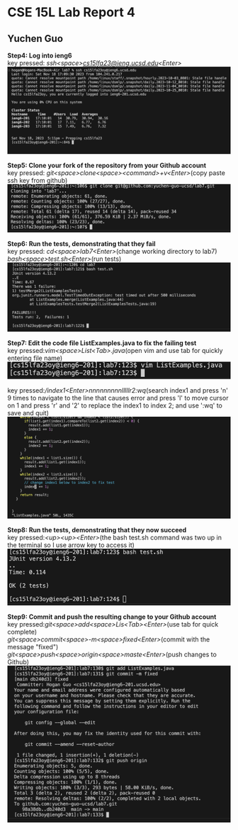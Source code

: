 # CSE 15L Lab Report 4
## Yuchen Guo

**Step4: Log into ieng6**\
key pressed: *ssh&lt;space&gt;cs15lfa23@ieng.ucsd.edu&lt;Enter&gt;*\
![Image](step4.png)

**Step5: Clone your fork of the repository from your Github account**\
key pressed: *git&lt;space&gt;clone&lt;space&gt;&lt;command&gt;+v&lt;Enter&gt;*(copy paste ssh key from github)\
![Image](step5.png)

**Step6: Run the tests, demonstrating that they fail**\
key pressed: *cd&lt;space&gt;lab7&lt;Enter&gt;*(change working directory to lab7)\
             *bash&lt;space&gt;test.sh&lt;Enter&gt;*(run tests)\
![Image](step6.png)

**Step7: Edit the code file ListExamples.java to fix the failing test**\
key pressed:*vim&lt;space&gt;List&lt;Tab&gt;.java*(open vim and use tab for quickly entering file name)\
![Image](step7-1.png)

key pressed:*/index1&lt;Enter&gt;nnnnnnnnnlllllr2:wq*(search index1 and press 'n' 9 times to navigate to the line that causes error and press 'l' to move cursor on 1 and press 'r' and '2' to replace the index1 to index 2; and use ':wq' to save and quit)\
![Image](step7-2.png)

**Step8: Run the tests, demonstrating that they now succeed**\
key pressed:*&lt;up&gt;&lt;up&gt;&lt;Enter&gt;*(the bash test.sh command was two up in the terminal so I use arrow key to access it)\
![Image](step8.png)

**Step9: Commit and push the resulting change to your Github account**\
key pressed:*git&lt;space&gt;add&lt;space&gt;Lis&lt;Tab&gt;&lt;Enter&gt;*(use tab for quick complete)\
            *git&lt;space&gt;commit&lt;space&gt;-m&lt;space&gt;fixed&lt;Enter&gt;*(commit with the message "fixed")\
            *git&lt;space&gt;push&lt;space&gt;origin&lt;space&gt;maste&lt;Enter&gt;*(push changes to Github)\
            ![Image](step9.png)
